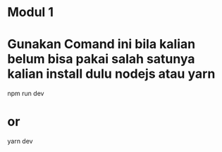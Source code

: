 # Modul 1

# Gunakan Comand ini bila kalian belum bisa pakai salah satunya kalian install dulu nodejs atau yarn
npm run dev 
# or
yarn dev
